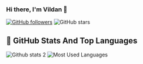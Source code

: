 ### Hi there, I'm Vildan 👋

<!--
**vildntn/vildntn** is a ✨ _special_ ✨ repository because its `README.md` (this file) appears on your GitHub profile.

Here are some ideas to get you started:

- 🔭 I’m currently working on ...
- 🌱 I’m currently learning ...
- 👯 I’m looking to collaborate on ...
- 🤔 I’m looking for help with ...
- 💬 Ask me about ...
- 📫 How to reach me: ...
- 😄 Pronouns: ...
- ⚡ Fun fact: ...
-->
[![GitHub followers](https://img.shields.io/github/followers/vildntn?style=social)](https://github.com/vildntn?tab=followers)
![GitHub stars](https://img.shields.io/github/stars/vildntn?style=social)
<!--![visitors](https://img.shields.io/badge/dynamic/json?color=informational&label=visitor&query=value&url=https%3A%2F%2Fapi.countapi.xyz%2Fhit%2Fvildntn.vildntn%2Freadme)-->
## 📌 GitHub Stats And Top Languages
![Github stats 2](https://github-readme-stats.vercel.app/api?username=vildntn&show_icons=true&theme=onedark)
![Most Used Languages](https://github-readme-stats.anuraghazra1.vercel.app/api/top-langs/?username=vildntn&layout=compact&theme=onedark)
<!--[![Top Langs](https://github-readme-stats.vercel.app/api/top-langs/?username=vildntn&layout=compact)](https://github.com/vildntn/github-readme-stats)-->




